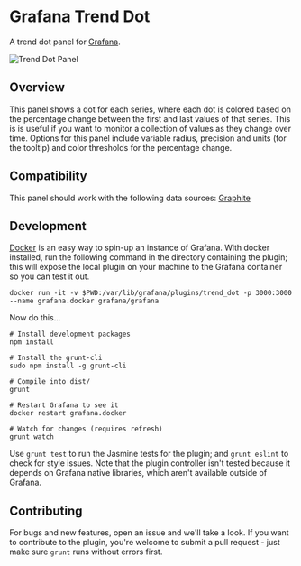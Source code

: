 # Grafana Trend Dot

A trend dot panel for [Grafana](http://grafana.org/).

![Trend Dot Panel](https://raw.githubusercontent.com/BTplc/grafana-trend-dot/master/src/img/trend_dot.png)

## Overview

This panel shows a dot for each series, where each dot is colored based on the percentage change between the first and last values of that series. This is is useful if you want to monitor a collection of values as they change over time. Options for this panel include variable radius, precision and units (for the tooltip) and color thresholds for the percentage change.

## Compatibility

This panel should work with the following data sources: [Graphite](https://grafana.net/plugins/graphite)

## Development

[Docker](https://www.docker.com/) is an easy way to spin-up an instance of Grafana. With docker installed, run the following command in the directory containing the plugin; this will expose the local plugin on your machine to the Grafana container so you can test it out.

    docker run -it -v $PWD:/var/lib/grafana/plugins/trend_dot -p 3000:3000 --name grafana.docker grafana/grafana

Now do this...

    # Install development packages
    npm install

    # Install the grunt-cli
    sudo npm install -g grunt-cli

    # Compile into dist/
    grunt

    # Restart Grafana to see it
    docker restart grafana.docker

    # Watch for changes (requires refresh)
    grunt watch

Use `grunt test` to run the Jasmine tests for the plugin; and `grunt eslint` to check for style issues. Note that the plugin controller isn't tested because it depends on Grafana native libraries, which aren't available outside of Grafana.

## Contributing

For bugs and new features, open an issue and we'll take a look. If you want to contribute to the plugin, you're welcome to submit a pull request - just make sure `grunt` runs without errors first.
